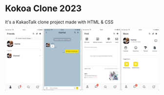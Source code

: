 # Kokoa Clone 2023

It's a KakaoTalk clone project made with HTML & CSS

<img src="screenshots/kokoa_clone.png">
